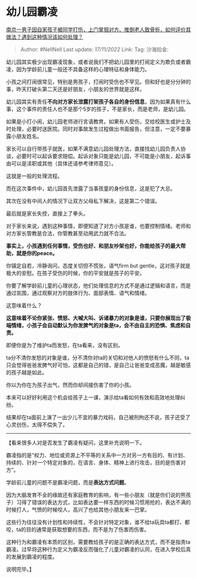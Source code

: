 # 幼儿园霸凌

[南京一男子因自家孩子被同学打伤，上门掌掴对方、推倒老人致骨折，如何评价其做法？遇到这种情况该如何处理？](https://www.zhihu.com/question/565595413/answer/2753429684)

> Author: #NellNell
> Last update: *17/11/2022*
> Link:
> Tag:
> 沙海拾金:

幼儿园其实极少出现霸凌现象，或者说我们不把幼儿园里的打闹定义为欺负或者霸凌，因为学龄前儿童一般还不具备这样的心理特征和身体能力。

小孩之间打闹很常见，特别是男孩子，打闹时受伤也不罕见。但和好也是分分钟的事，昨天打破头第二天还是好朋友，小朋友的世界就是这样。

幼儿园其实有责任**不向对方家长泄露打架孩子各自的身份信息**，因为如果真有什么事，这个事件的责任人也不是那个5岁的孩子，不是家长，而是老师，是幼儿园。

如果是小打小闹，幼儿园老师进行言语教育。如果有人受伤，交给校医生或护士及时处理，必要时送医院。同时对事故发生过程做出书面报告，但注意，一定不要暴露小朋友姓名。

家长可以自行带孩子就医，如果不满意幼儿园处理方法，直接找幼儿园负责人协谈，必要时可以起诉要求赔偿。起诉对象只能是幼儿园，不可能是小朋友，起诉事由可以是渎职或其他（具体还请参考律师意见）。

这就是一般的处理流程。

而在这次事件中，幼儿园首先泄露了当事孩童的身份信息，这是犯了大忌。

其次在没有中间人的情况下让双方父母私下解决，这是第二个错误。

最后就是家长失控，直接上了拳头。

对于家长来说，遇到这种事情，即便知道了对方小孩是谁，也要控制情绪。老师和对方家长管教是合法，你管教甚至动用武力就不合法。

**事实上，小孩遇到任何事情，受伤也好、和朋友吵架也好，你能给孩子的最大帮助，就是你的peace。**

你镇定自若，冷静询问，态度关切但不慌张，语气firm but gentle，这对孩子就是极大的安慰。在孩子受伤的时候，你的平安就是孩子的平安。

你要了解学龄前儿童的心理状态，他们处理信息的方式不是通过逻辑和语言，而是通过氛围，通过观察对方的肢体行为、面部表情、语气和情绪。

这意味着什么？

**这意味着不论你紧张、愤怒、大喊大叫、诉诸暴力的对象是谁，只要你展现出了极端情绪，小孩子会自动默认为你发脾气的对象是ta，会不由自主的恐惧、焦虑和自责。**

即便你是为了维护ta而发怒，在ta看来，没有区别。

ta分不清你发怒的对象是谁，分不清你对ta的关切和对他人的愤怒有什么不同，ta只会觉得爸爸发脾气好可怕，这都是自己的错，是自己让爸爸变成恶魔，越是敏感的孩子越是如此。

你以为你在为孩子出气，然而你却间接伤害了你的小孩。

本来可以好好利用这个机会给孩子上一课，演示给ta看如何有效和高效地处理纠纷。

结果却在ta面前上演了一出少儿不宜的暴力戏码，自己被刑拘还不说，孩子还受了心灵创伤，太得不偿失了。

---

【看来很多人对是否发生了霸凌有疑问，这里补充说明一下。

霸凌指的是“权力、地位或资源上不平等的关系中一方对另一方有目的、有计划、持续的、针对一个特定对象的，在语言、身体、精神上进行攻击，目的是伤害对方”。

学龄前儿童的问题不是霸凌问题，而是**表达方式问题**。

因为大脑发育不全的缘故还有家庭教育的影响，有一些小朋友（就是你们说的熊孩子）习得了错误的表达方式，比如表达要一样东西的时候习惯用抢的，表达不满的时候打人，气愤的时候咬人，高兴了也给其他小朋友来一巴掌。

这些行为往往没有计划性和持续性，不会针对特定对象，谁不给ta玩具ta都打、都咬，ta的目的通常是获取想要的东西，而不是为了伤害而伤害。

这种行为和霸凌有本质的区别，需要教给孩子的是正确的表达方式，而不是指责ta霸凌。过早将这种行为定义为霸凌反而强化了儿童对霸凌的认同，在进入学校后真的发展到霸凌的程度。

说明完毕。】
